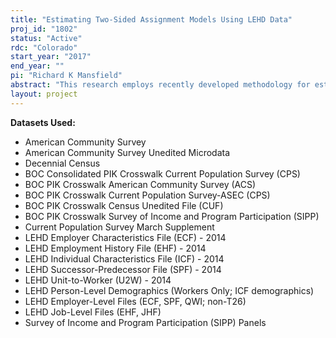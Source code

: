 ```yaml
---
title: "Estimating Two-Sided Assignment Models Using LEHD Data"
proj_id: "1802"
status: "Active"
rdc: "Colorado"
start_year: "2017"
end_year: ""
pi: "Richard K Mansfield"
abstract: "This research employs recently developed methodology for estimating two-sided assignment models for producing forecasts or simulations about a range of labor market phenomena. For such models to generate accurate and useful forecasts, one needs to be able to observe the key characteristics that capture the heterogeneity on both sides of the market that leads certain agents on one side to be disproportionately likely to match with certain agents or units on the opposite side. LEHD data provide a very rich set of characteristics that describe agents or units on both sides of the market (workers and firms). This research will produce forecasts about (i) which workers in which locations would be most affected by alternative forms of local labor demand shocks (plant relocations, stimulus packages, natural disasters), (ii) the degree to which differential access to jobs with strong career paths, differential promotions, and differential frequency and quality of outside offers (conditional on job type) contribute to gender and racial income disparities at different points in the life cycle, (iii) how the earnings distributions by race and gender are likely to evolve in the next decade, given the differences in the racial, gender, and educational attainment composition of entering vs. exiting cohorts in the U.S labor market, and (iv) how assortative matching patterns along various dimensions might change as the occupational and industry composition of the labor demand changes, given the degree to which occupation and industry affect search costs in the marriage market. "
layout: project
---
```


**Datasets Used:**

  - American Community Survey 
  - American Community Survey Unedited Microdata 
  - Decennial Census 
  - BOC Consolidated PIK Crosswalk Current Population Survey (CPS) 
  - BOC PIK Crosswalk American Community Survey (ACS) 
  - BOC PIK Crosswalk Current Population Survey-ASEC (CPS) 
  - BOC PIK Crosswalk Census Unedited File (CUF) 
  - BOC PIK Crosswalk Survey of Income and Program Participation (SIPP) 
  - Current Population Survey March Supplement 
  - LEHD Employer Characteristics File (ECF) - 2014 
  - LEHD Employment History File (EHF) - 2014 
  - LEHD Individual Characteristics File (ICF) - 2014 
  - LEHD Successor-Predecessor File (SPF) - 2014 
  - LEHD Unit-to-Worker (U2W) - 2014 
  - LEHD Person-Level Demographics (Workers Only; ICF demographics) 
  - LEHD Employer-Level Files (ECF, SPF, QWI; non-T26) 
  - LEHD Job-Level Files (EHF, JHF) 
  - Survey of Income and Program Participation (SIPP) Panels 

